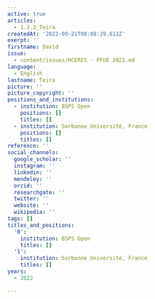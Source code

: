 ```yaml
---
active: true
articles:
  - 1.2.3_Teira
createdAt: '2022-09-21T08:08:29.812Z'
exerpt: ''
firstname: David
issue:
  - content/issues/HCERES - PFUE 2022.md
language:
  - English
lastname: Teira
picture: ''
picture_copyright: ''
positions_and_institutions:
  - institution: BSPS Open
    positions: []
    titles: []
  - institution: Sorbonne Université, France
    positions: []
    titles: []
reference: ''
social_channels:
  google_scholar: ''
  instagram: ''
  linkedin: ''
  mendeley: ''
  orcid: ''
  researchgate: ''
  twitter: ''
  website: ''
  wikipedia: ''
tags: []
titles_and_positions:
  '0':
    institution: BSPS Open
    titles: []
  '1':
    institution: Sorbonne Université, France
    titles: []
years:
  - 2022

---
```

